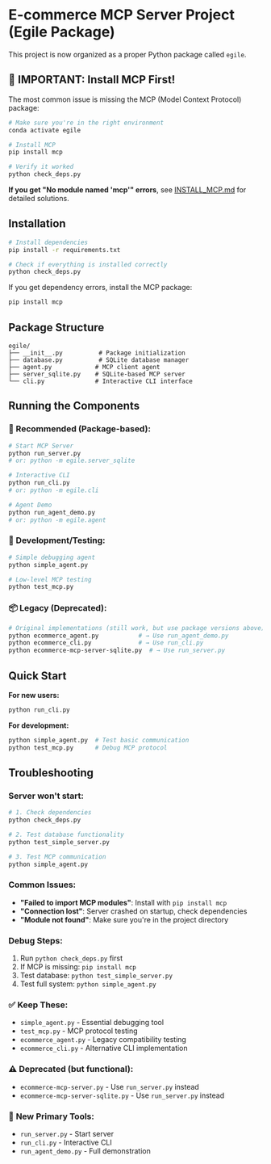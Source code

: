 # E-commerce MCP Server Project (Egile Package)

This project is now organized as a proper Python package called `egile`.

## 🚨 **IMPORTANT: Install MCP First!**

The most common issue is missing the MCP (Model Context Protocol) package:

```bash
# Make sure you're in the right environment
conda activate egile

# Install MCP
pip install mcp

# Verify it worked
python check_deps.py
```

**If you get "No module named 'mcp'" errors**, see [INSTALL_MCP.md](INSTALL_MCP.md) for detailed solutions.

## Installation

```bash
# Install dependencies
pip install -r requirements.txt

# Check if everything is installed correctly
python check_deps.py
```

If you get dependency errors, install the MCP package:
```bash
pip install mcp
```

## Package Structure

```
egile/
├── __init__.py          # Package initialization
├── database.py          # SQLite database manager
├── agent.py            # MCP client agent
├── server_sqlite.py    # SQLite-based MCP server
└── cli.py              # Interactive CLI interface
```

## Running the Components

### **🎯 Recommended (Package-based):**

```bash
# Start MCP Server
python run_server.py
# or: python -m egile.server_sqlite

# Interactive CLI
python run_cli.py  
# or: python -m egile.cli

# Agent Demo
python run_agent_demo.py
# or: python -m egile.agent
```

### **🔧 Development/Testing:**

```bash
# Simple debugging agent
python simple_agent.py

# Low-level MCP testing  
python test_mcp.py
```

### **📦 Legacy (Deprecated):**

```bash
# Original implementations (still work, but use package versions above)
python ecommerce_agent.py           # → Use run_agent_demo.py
python ecommerce_cli.py             # → Use run_cli.py  
python ecommerce-mcp-server-sqlite.py  # → Use run_server.py
```

## Quick Start

**For new users:**
```bash
python run_cli.py
```

**For development:**
```bash
python simple_agent.py  # Test basic communication
python test_mcp.py      # Debug MCP protocol
```

## Troubleshooting

### Server won't start:
```bash
# 1. Check dependencies
python check_deps.py

# 2. Test database functionality 
python test_simple_server.py

# 3. Test MCP communication
python simple_agent.py
```

### Common Issues:
- **"Failed to import MCP modules"**: Install with `pip install mcp`
- **"Connection lost"**: Server crashed on startup, check dependencies
- **"Module not found"**: Make sure you're in the project directory

### Debug Steps:
1. Run `python check_deps.py` first
2. If MCP is missing: `pip install mcp`
3. Test database: `python test_simple_server.py`
4. Test full system: `python simple_agent.py`

### ✅ **Keep These:**
- `simple_agent.py` - Essential debugging tool
- `test_mcp.py` - MCP protocol testing
- `ecommerce_agent.py` - Legacy compatibility testing
- `ecommerce_cli.py` - Alternative CLI implementation

### ⚠️ **Deprecated (but functional):**
- `ecommerce-mcp-server.py` - Use `run_server.py` instead
- `ecommerce-mcp-server-sqlite.py` - Use `run_server.py` instead

### 🎯 **New Primary Tools:**
- `run_server.py` - Start server
- `run_cli.py` - Interactive CLI
- `run_agent_demo.py` - Full demonstration